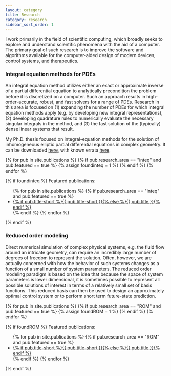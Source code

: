 ```yaml
---
layout: category
title: Research
category: research
sidebar_sort_order: 1
---
```


I work primarily in the field of scientific
computing, which broadly seeks to explore and
understand scientific phenomena with the aid of
a computer. The primary goal of such research is
to improve the software and algorithms available
for the computer-aided design of modern devices,
control systems, and therapeutics.

### Integral equation methods for PDEs

An integral equation method utilizes either an
exact or approximate inverse of a partial differential
equation to analytically precondition the problem
before it is discretized on a computer.
Such an approach results in high-order-accurate, robust,
and fast solvers for a range of PDEs. Research in
this area is focused on (1) expanding the number of
PDEs for which integral equation methods apply
(e.g. by developing new integral representations),
(2) developing quadrature rules to numerically
evaluate the necessary singular integrals in
the method, and (3) the fast solution of the
(typically) dense linear systems that result.

My Ph.D. thesis focused on integral-equation methods
for the solution of inhomogeneous elliptic partial
differential equations in complex geometry. It can be
downloaded [here](/assets/publications/pdf/askham2016integral.pdf),
with known errata [here](/thesis-errata).

{% for pub in site.publications %}
{% if pub.research_area == "inteq" and pub.featured == true %}
{% assign foundinteq = 1 %}
{% endif %}
{% endfor %}

{% if foundinteq %}
Featured publications:
<ul>
{% for pub in site.publications %}
{% if pub.research_area == "inteq" and pub.featured == true %}
   <li> <a href="{{ pub.url }}">{% if pub.title-short %}{{ pub.title-short }}{% else %}{{ pub.title }}{% endif %}</a> </li>
{% endif %}   
{% endfor %}
</ul>
{% endif %}

### Reduced order modeling

Direct numerical simulation of complex physical
systems, e.g. the fluid flow around an intricate
geometry, can
require an incredibly large number of degrees of
freedom to represent the solution. Often, however,
we are actually concerned with how the behavior of
such systems changes as a function of a small number
of system parameters.
The reduced order modeling paradigm is based on the
idea that because the space of system parameters
is lower dimensional, it is sometimes possible to
represent all possible solutions of interest in
terms of a relatively small set of basis functions.
This reduced basis can then be used to design
an approximately optimal control system or
to perform short term future-state prediction.

{% for pub in site.publications %}
{% if pub.research_area == "ROM" and pub.featured == true %}
{% assign foundROM = 1 %}
{% endif %}
{% endfor %}

{% if foundROM %}
Featured publications:
<ul>
{% for pub in site.publications %}
{% if pub.research_area == "ROM" and pub.featured == true %}
   <li> <a href="{{ pub.url }}">{% if pub.title-short %}{{ pub.title-short }}{% else %}{{ pub.title }}{% endif %}</a> </li>
{% endif %}   
{% endfor %}
</ul>
{% endif %}
